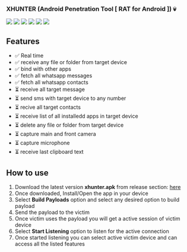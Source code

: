 ### XHUNTER (Android Penetration Tool [ RAT for Android ]) 💀
![](https://img.shields.io/github/license/anirudhmalik/xhunter)
![](https://img.shields.io/github/issues/anirudhmalik/xhunter)
![](https://img.shields.io/github/issues-closed/anirudhmalik/xhunter)
![](https://img.shields.io/github/forks/anirudhmalik/xhunter)
![](https://img.shields.io/github/stars/anirudhmalik/xhunter)
![](https://img.shields.io/github/last-commit/anirudhmalik/xhunter)

## Features

- ✅ Real time
- ✅ receive any file or folder from target device
- ✅ bind with other apps
- ✅ fetch all whatsapp messages
- ✅ fetch all whatsapp contacts
- ⏳ receive all target message
- ⏳ send sms with target device to any number
- ⏳ recive all target contacts
- ⏳ receive list of all installedd apps in target device
- ⏳ delete any file or folder from target device
- ⏳ capture main and front camera
- ⏳ capture microphone
- ⏳ receive last clipboard text


## How to use

1. Download the latest version **xhunter.apk** from release section: [here](https://github.com/anirudhmalik/xhunter/releases)
2. Once downloaded, Install/Open the app in your device
3. Select **Build Payloads** option and select any desired option to build payload
4. Send the payload to the victim
5. Once victim uses the payload you will get a active session of victim device
6. Select **Start Listening** option to listen for the active connection
7. Once started listening you can select active victim device and can access all the listed features

